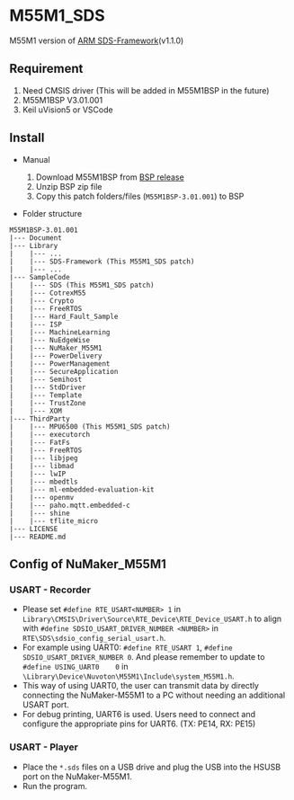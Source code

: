 # M55M1_SDS
M55M1 version of [ARM SDS-Framework](https://github.com/ARM-software/SDS-Framework)(v1.1.0)

## Requirement
1. Need CMSIS driver (This will be added in M55M1BSP in the future) 
2. M55M1BSP V3.01.001
3. Keil uVision5 or VSCode
## Install
- Manual  
    1. Download M55M1BSP from [BSP release](https://github.com/OpenNuvoton/M55M1BSP/releases)
    2. Unzip BSP zip file
    3. Copy this patch folders/files (`M55M1BSP-3.01.001`) to BSP

- Folder structure
```
M55M1BSP-3.01.001
|--- Document
|--- Library
|    |--- ...
|    |--- SDS-Framework (This M55M1_SDS patch)
|    |--- ...
|--- SampleCode
|    |--- SDS (This M55M1_SDS patch)
|    |--- CotrexM55
|    |--- Crypto
|    |--- FreeRTOS
|    |--- Hard_Fault_Sample
|    |--- ISP
|    |--- MachineLearning
|    |--- NuEdgeWise
|    |--- NuMaker_M55M1
|    |--- PowerDelivery
|    |--- PowerManagement
|    |--- SecureApplication
|    |--- Semihost
|    |--- StdDriver
|    |--- Template
|    |--- TrustZone
|    |--- XOM
|--- ThirdParty
|    |--- MPU6500 (This M55M1_SDS patch)
|    |--- executorch
|    |--- FatFs
|    |--- FreeRTOS
|    |--- libjpeg
|    |--- libmad
|    |--- lwIP
|    |--- mbedtls
|    |--- ml-embedded-evaluation-kit
|    |--- openmv
|    |--- paho.mqtt.embedded-c
|    |--- shine
|    |--- tflite_micro
|--- LICENSE
|--- README.md

```
## Config of NuMaker_M55M1
### USART - Recorder
- Please set `#define RTE_USART<NUMBER> 1` in `Library\CMSIS\Driver\Source\RTE_Device\RTE_Device_USART.h` 
to align with `#define SDSIO_USART_DRIVER_NUMBER <NUMBER>` in `RTE\SDS\sdsio_config_serial_usart.h`.
- For example using UART0: `#define RTE_USART 1`, `#define SDSIO_USART_DRIVER_NUMBER 0`. And please remember to update to `#define USING_UART0    0` in `\Library\Device\Nuvoton\M55M1\Include\system_M55M1.h`. 
- This way of using UART0, the user can transmit data by directly connecting the NuMaker-M55M1 to a PC without needing an additional USART port.
- For debug printing, UART6 is used. Users need to connect and configure the appropriate pins for UART6. (TX: PE14, RX: PE15)

### USART - Player
- Place the `*.sds` files on a USB drive and plug the USB into the HSUSB port on the NuMaker-M55M1.
- Run the program.


